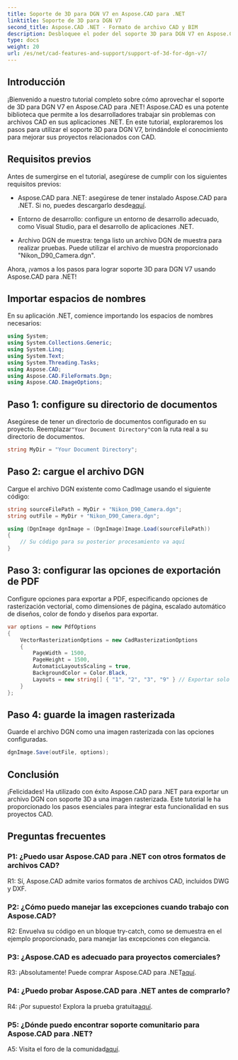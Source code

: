 ```yaml
---
title: Soporte de 3D para DGN V7 en Aspose.CAD para .NET
linktitle: Soporte de 3D para DGN V7
second_title: Aspose.CAD .NET - Formato de archivo CAD y BIM
description: Desbloquee el poder del soporte 3D para DGN V7 en Aspose.CAD para .NET. Sigue nuestro tutorial paso a paso.
type: docs
weight: 20
url: /es/net/cad-features-and-support/support-of-3d-for-dgn-v7/
---
```

## Introducción

¡Bienvenido a nuestro tutorial completo sobre cómo aprovechar el soporte de 3D para DGN V7 en Aspose.CAD para .NET! Aspose.CAD es una potente biblioteca que permite a los desarrolladores trabajar sin problemas con archivos CAD en sus aplicaciones .NET. En este tutorial, exploraremos los pasos para utilizar el soporte 3D para DGN V7, brindándole el conocimiento para mejorar sus proyectos relacionados con CAD.

## Requisitos previos

Antes de sumergirse en el tutorial, asegúrese de cumplir con los siguientes requisitos previos:

-  Aspose.CAD para .NET: asegúrese de tener instalado Aspose.CAD para .NET. Si no, puedes descargarlo desde[aquí](https://releases.aspose.com/cad/net/).

- Entorno de desarrollo: configure un entorno de desarrollo adecuado, como Visual Studio, para el desarrollo de aplicaciones .NET.

- Archivo DGN de muestra: tenga listo un archivo DGN de muestra para realizar pruebas. Puede utilizar el archivo de muestra proporcionado "Nikon_D90_Camera.dgn".

Ahora, ¡vamos a los pasos para lograr soporte 3D para DGN V7 usando Aspose.CAD para .NET!

## Importar espacios de nombres

En su aplicación .NET, comience importando los espacios de nombres necesarios:

```csharp
using System;
using System.Collections.Generic;
using System.Linq;
using System.Text;
using System.Threading.Tasks;
using Aspose.CAD;
using Aspose.CAD.FileFormats.Dgn;
using Aspose.CAD.ImageOptions;
```

## Paso 1: configure su directorio de documentos

 Asegúrese de tener un directorio de documentos configurado en su proyecto. Reemplazar`"Your Document Directory"`con la ruta real a su directorio de documentos.

```csharp
string MyDir = "Your Document Directory";
```

## Paso 2: cargue el archivo DGN

Cargue el archivo DGN existente como CadImage usando el siguiente código:

```csharp
string sourceFilePath = MyDir + "Nikon_D90_Camera.dgn";
string outFile = MyDir + "Nikon_D90_Camera.dgn";

using (DgnImage dgnImage = (DgnImage)Image.Load(sourceFilePath))
{
    // Su código para su posterior procesamiento va aquí
}
```

## Paso 3: configurar las opciones de exportación de PDF

Configure opciones para exportar a PDF, especificando opciones de rasterización vectorial, como dimensiones de página, escalado automático de diseños, color de fondo y diseños para exportar.

```csharp
var options = new PdfOptions
{
    VectorRasterizationOptions = new CadRasterizationOptions
    {
        PageWidth = 1500,
        PageHeight = 1500,
        AutomaticLayoutsScaling = true,
        BackgroundColor = Color.Black,
        Layouts = new string[] { "1", "2", "3", "9" } // Exportar solo vistas especificadas
    }
};
```

## Paso 4: guarde la imagen rasterizada

Guarde el archivo DGN como una imagen rasterizada con las opciones configuradas.

```csharp
dgnImage.Save(outFile, options);
```

## Conclusión

¡Felicidades! Ha utilizado con éxito Aspose.CAD para .NET para exportar un archivo DGN con soporte 3D a una imagen rasterizada. Este tutorial le ha proporcionado los pasos esenciales para integrar esta funcionalidad en sus proyectos CAD.

## Preguntas frecuentes

### P1: ¿Puedo usar Aspose.CAD para .NET con otros formatos de archivos CAD?

R1: Sí, Aspose.CAD admite varios formatos de archivos CAD, incluidos DWG y DXF.

### P2: ¿Cómo puedo manejar las excepciones cuando trabajo con Aspose.CAD?

R2: Envuelva su código en un bloque try-catch, como se demuestra en el ejemplo proporcionado, para manejar las excepciones con elegancia.

### P3: ¿Aspose.CAD es adecuado para proyectos comerciales?

 R3: ¡Absolutamente! Puede comprar Aspose.CAD para .NET[aquí](https://purchase.aspose.com/buy).

### P4: ¿Puedo probar Aspose.CAD para .NET antes de comprarlo?

 R4: ¡Por supuesto! Explora la prueba gratuita[aquí](https://releases.aspose.com/).

### P5: ¿Dónde puedo encontrar soporte comunitario para Aspose.CAD para .NET?

 A5: Visita el foro de la comunidad[aquí](https://forum.aspose.com/c/cad/19).